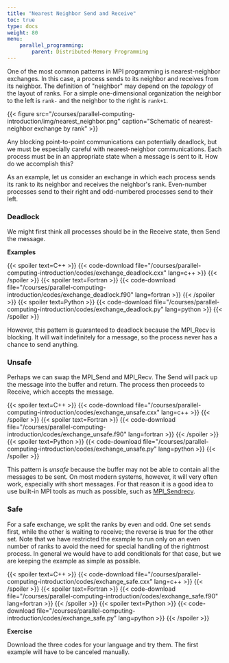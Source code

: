 ```yaml
---
title: "Nearest Neighbor Send and Receive"
toc: true
type: docs
weight: 80
menu:
    parallel_programming:
        parent: Distributed-Memory Programming
---
```


One of the most common patterns in MPI programming is nearest-neighbor exchanges.  In this case, a process sends to its neighbor and receives from its neighbor. The definition of "neighbor" may depend on the _topology_ of the layout of ranks.  For a simple one-dimensional organization the neighbor to the left is `rank-` and the neighbor to the right is `rank+1`. 

{{< figure src="/courses/parallel-computing-introduction/img/nearest_neighbor.png" caption="Schematic of nearest-neighbor exchange by rank" >}}

Any blocking point-to-point communications can potentially deadlock, but we must be especially careful with nearest-neighbor communications.  Each process must be in an appropriate state when a message is sent to it.  How do we accomplish this?

As an example, let us consider an exchange in which each process sends its rank to its neighbor and receives the neighbor's rank.  Even-number processes send to their right and odd-numbered processes send to their left.

### Deadlock

We might first think all processes should be in the Receive state, then Send the message.  

**Examples**

{{< spoiler text=C++ >}}
{{< code-download file="/courses/parallel-computing-introduction/codes/exchange_deadlock.cxx" lang=c++ >}}
{{< /spoiler >}}
{{< spoiler text=Fortran >}}
{{< code-download file="/courses/parallel-computing-introduction/codes/exchange_deadlock.f90" lang=fortran >}}
{{< /spoiler >}}
{{< spoiler text=Python >}}
{{< code-download file="/courses/parallel-computing-introduction/codes/exchange_deadlock.py" lang=python >}}
{{< /spoiler >}}

However, this pattern is guaranteed to deadlock because the MPI_Recv is blocking.  It will wait indefinitely for a message, so the process never has a chance to send anything.

### Unsafe

Perhaps we can swap the MPI_Send and MPI_Recv. The Send will pack up the message into the buffer and return.  The process then proceeds to Receive, which accepts the message.

{{< spoiler text=C++ >}}
{{< code-download file="/courses/parallel-computing-introduction/codes/exchange_unsafe.cxx" lang=c++ >}}
{{< /spoiler >}}
{{< spoiler text=Fortran >}}
{{< code-download file="/courses/parallel-computing-introduction/codes/exchange_unsafe.f90" lang=fortran >}}
{{< /spoiler >}}
{{< spoiler text=Python >}}
{{< code-download file="/courses/parallel-computing-introduction/codes/exchange_unsafe.py" lang=python >}}
{{< /spoiler >}}

This pattern is _unsafe_ because the buffer may not be able to contain all the messages to be sent. On most modern systems, however, it will very often work, especially with short messages. For that reason it is a good idea to use built-in MPI tools as much as possible, such as [MPI_Sendrecv](courses/parallel-computing-introduction/distributed_mpi_sendrecv).

### Safe

For a safe exchange, we split the ranks by even and odd.  One set sends first, while the other is waiting to receive; the reverse is true for the other set.  Note that we have restricted the example to run only on an even number of ranks to avoid the need for special handling of the rightmost process. In general we would have to add conditionals for that case, but we are keeping the example as simple as possible.

{{< spoiler text=C++ >}}
{{< code-download file="/courses/parallel-computing-introduction/codes/exchange_safe.cxx" lang=c++ >}}
{{< /spoiler >}}
{{< spoiler text=Fortran >}}
{{< code-download file="/courses/parallel-computing-introduction/codes/exchange_safe.f90" lang=fortran >}}
{{< /spoiler >}}
{{< spoiler text=Python >}}
{{< code-download file="/courses/parallel-computing-introduction/codes/exchange_safe.py" lang=python >}}
{{< /spoiler >}}

**Exercise**

Download the three codes for your language and try them.  The first example will have to be canceled manually.

